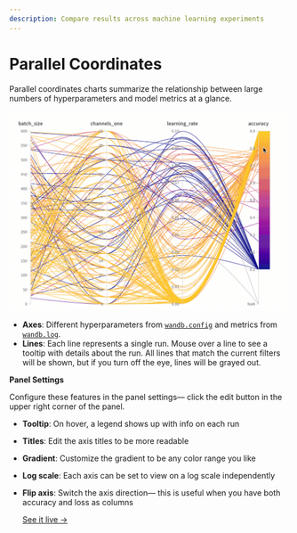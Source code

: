 ```yaml
---
description: Compare results across machine learning experiments
---
```


# Parallel Coordinates

Parallel coordinates charts summarize the relationship between large numbers of hyperparameters and model metrics at a glance.

![](<../../../../.gitbook/assets/2020-04-27 16.11.43.gif>)

* **Axes**: Different hyperparameters from [`wandb.config`](../../../../guides/track/config.md) and metrics from [`wandb.log`](../../../../guides/track/log/).
* **Lines**: Each line represents a single run. Mouse over a line to see a tooltip with details about the run. All lines that match the current filters will be shown, but if you turn off the eye, lines will be grayed out.

**Panel Settings**

Configure these features in the panel settings— click the edit button in the upper right corner of the panel.

* **Tooltip**: On hover, a legend shows up with info on each run
* **Titles**: Edit the axis titles to be more readable
* **Gradient**: Customize the gradient to be any color range you like
* **Log scale**: Each axis can be set to view on a log scale independently
*   **Flip axis**: Switch the axis direction— this is useful when you have both accuracy and loss as columns

    [See it live →](https://app.wandb.ai/example-team/sweep-demo/reports/Zoom-in-on-Parallel-Coordinates-Charts--Vmlldzo5MTQ4Nw)
